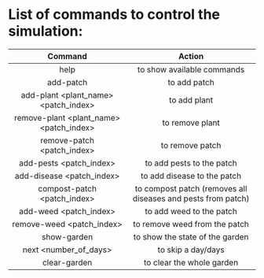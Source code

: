 # List of commands to control the simulation:

|                 Command                 |                            Action                            |
| :-------------------------------------: | :----------------------------------------------------------: |
|                  help                   |                  to show available commands                  |
|                add-patch                |                         to add patch                         |
|  add-plant <plant_name> <patch_index>   |                         to add plant                         |
| remove-plant <plant_name> <patch_index> |                       to remove plant                        |
|       remove-patch <patch_index>        |                       to remove patch                        |
|         add-pests <patch_index>         |                  to add pests to the patch                   |
|        add-disease <patch_index>        |                 to add disease to the patch                  |
|       compost-patch <patch_index>       | to compost patch (removes all diseases and pests from patch) |
|         add-weed <patch_index>          |                   to add weed to the patch                   |
|        remove-weed <patch_index>        |                to remove weed from the patch                 |
|               show-garden               |               to show the state of the garden                |
|          next <number_of_days>          |                      to skip a day/days                      |
|              clear-garden               |                  to clear the whole garden                   |
